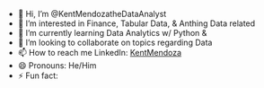 - 👋 Hi, I’m @KentMendozatheDataAnalyst
- 👀 I’m interested in Finance, Tabular Data, & Anthing Data related
- 🌱 I’m currently learning Data Analytics w/ Python &
- 💞️ I’m looking to collaborate on topics regarding Data
- 📫 How to reach me
  LinkedIn: [KentMendoza](https://www.linkedin.com/in/kent-mendoza/)
- 😄 Pronouns: He/Him
- ⚡ Fun fact: 
<!---
KentMendozatheDataAnalyst/KentMendozatheDataAnalyst is a ✨ special ✨ repository because its `README.md` (this file) appears on your GitHub profile.
You can click the Preview link to take a look at your changes.
--->

